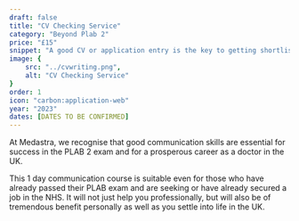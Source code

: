 ```yaml
---
draft: false
title: "CV Checking Service"
category: "Beyond Plab 2"
price: "£15"
snippet: "A good CV or application entry is the key to getting shortlisted for a job."
image: {
    src: "../cvwriting.png",
    alt: "CV Checking Service"
}
order: 1
icon: "carbon:application-web"
year: "2023"
dates: [DATES TO BE CONFIRMED]
---
```


At Medastra, we recognise that good communication skills are essential for success in the PLAB 2 exam and for a prosperous career as a doctor in the UK.

This 1 day communication course is suitable even for those who have already passed their PLAB exam and are seeking or have already secured a job in the NHS. It will not just help you professionally, but will also be of tremendous benefit personally as well as you settle into life in the UK.